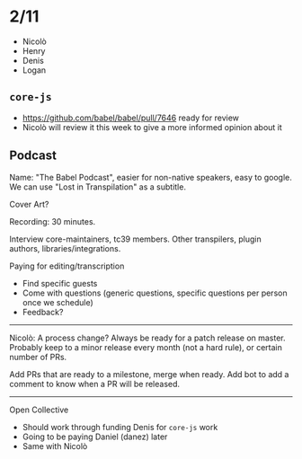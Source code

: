 # 2/11

- Nicolò
- Henry
- Denis
- Logan

## `core-js` 
- https://github.com/babel/babel/pull/7646 ready for review
- Nicolò will review it this week to give a more informed opinion about it

## Podcast

Name: "The Babel Podcast", easier for non-native speakers, easy to google. We can use "Lost in Transpilation" as a subtitle.

Cover Art?

Recording: 30 minutes.

Interview core-maintainers, tc39 members. Other transpilers, plugin authors, libraries/integrations.

Paying for editing/transcription

- Find specific guests
- Come with questions (generic questions, specific questions per person once we schedule)
- Feedback?

---

Nicolò: A process change? Always be ready for a patch release on master. Probably keep to a minor release every month (not a hard rule), or certain number of PRs.

Add PRs that are ready to a milestone, merge when ready. Add bot to add a comment to know when a PR will be released.

---

Open Collective

- Should work through funding Denis for `core-js` work
- Going to be paying Daniel (danez) later
- Same with Nicolò
